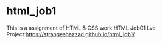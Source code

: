 # html_job1
This is a assignment of HTML &amp; CSS work
HTML Job01 Lve Project:https://strangeshazzad.github.io/html_job1/
